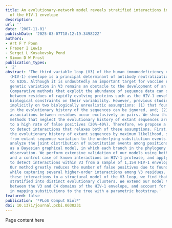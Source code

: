 ```yaml
---
title: An evolutionary-network model reveals stratified interactions in the V3 loop
  of the HIV-1 envelope
description:
url: ''
date: '2007-11-01'
publishDate: '2025-03-07T18:12:19.349822Z'
authors:
- Art F Y Poon
- Fraser I Lewis
- Sergei L Kosakovsky Pond
- Simon D W Frost
publication_types:
- '2'
abstract: 'The third variable loop (V3) of the human immunodeficiency virus type 1
  (HIV-1) envelope is a principal determinant of antibody neutralization and progression
  to AIDS. Although it is undoubtedly an important target for vaccine research, extensive
  genetic variation in V3 remains an obstacle to the development of an effective vaccine.
  Comparative methods that exploit the abundance of sequence data can detect interactions
  between residues of rapidly evolving proteins such as the HIV-1 envelope, revealing
  biological constraints on their variability. However, previous studies have relied
  implicitly on two biologically unrealistic assumptions: (1) that founder effects
  in the evolutionary history of the sequences can be ignored, and; (2) that statistical
  associations between residues occur exclusively in pairs. We show that comparative
  methods that neglect the evolutionary history of extant sequences are susceptible
  to a high rate of false positives (20%-40%). Therefore, we propose a new method
  to detect interactions that relaxes both of these assumptions. First, we reconstruct
  the evolutionary history of extant sequences by maximum likelihood, shifting focus
  from extant sequence variation to the underlying substitution events. Second, we
  analyze the joint distribution of substitution events among positions in the sequence
  as a Bayesian graphical model, in which each branch in the phylogeny is a unit of
  observation. We perform extensive validation of our models using both simulations
  and a control case of known interactions in HIV-1 protease, and apply this method
  to detect interactions within V3 from a sample of 1,154 HIV-1 envelope sequences.
  Our method greatly reduces the number of false positives due to founder effects,
  while capturing several higher-order interactions among V3 residues. By mapping
  these interactions to a structural model of the V3 loop, we find that the loop is
  stratified into distinct evolutionary clusters. We extend our model to detect interactions
  between the V3 and C4 domains of the HIV-1 envelope, and account for the uncertainty
  in mapping substitutions to the tree with a parametric bootstrap.'
featured: false
publication: '*PLoS Comput Biol*'
doi: 10.1371/journal.pcbi.0030231
---
```


Page content here